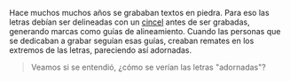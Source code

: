 Hace muchos muchos años se grababan textos en piedra. Para eso las letras debían ser delineadas con un [cincel](https://es.wikipedia.org/wiki/Cincel) antes de ser grabadas, generando marcas como guías de alineamiento. Cuando las personas que se dedicaban a grabar seguían esas guías, creaban remates en los extremos de las letras, pareciendo así adornadas. 
> Veamos si se entendió, ¿cómo se verían las letras "adornadas"?